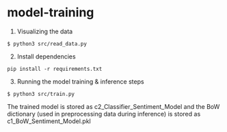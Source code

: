 # model-training


1. Visualizing the data

```
$ python3 src/read_data.py
```
2. Install dependencies

```
pip install -r requirements.txt
```

3. Running the model training & inference steps

```
$ python3 src/train.py
```

The trained model is stored as c2_Classifier_Sentiment_Model and the BoW dictionary (used in preprocessing data during inference) is stored as c1_BoW_Sentiment_Model.pkl 
